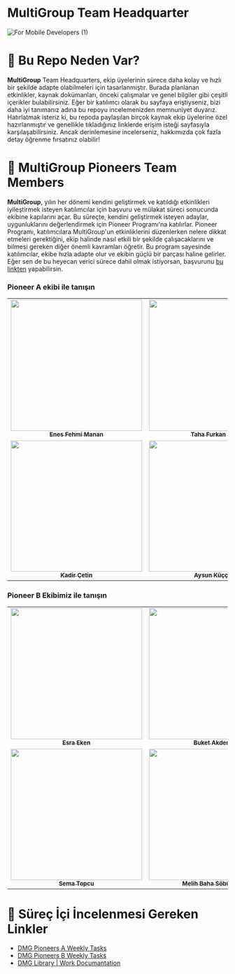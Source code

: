 # MultiGroup Team Headquarter

![For Mobile Developers (1)](https://github.com/user-attachments/assets/d176f6b2-f64a-4722-b261-7cd900c031da)

# 🧠 Bu Repo Neden Var?

**MultiGroup** Team Headquarters, ekip üyelerinin sürece daha kolay ve hızlı bir şekilde adapte olabilmeleri için tasarlanmıştır. Burada planlanan etkinlikler, kaynak dokümanları, önceki çalışmalar ve genel bilgiler gibi çeşitli içerikler bulabilirsiniz. Eğer bir katılımcı olarak bu sayfaya eriştiyseniz, bizi daha iyi tanımanız adına bu repoyu incelemenizden memnuniyet duyarız. Hatırlatmak isteriz ki, bu repoda paylaşılan birçok kaynak ekip üyelerine özel hazırlanmıştır ve genellikle tıkladığınız linklerde erişim isteği sayfasıyla karşılaşabilirsiniz. Ancak derinlemesine incelerseniz, hakkımızda çok fazla detay öğrenme fırsatınız olabilir!

# 🌟 MultiGroup Pioneers Team Members

**MultiGroup**, yılın her dönemi kendini geliştirmek ve katıldığı etkinlikleri iyileştirmek isteyen katılımcılar için başvuru ve mülakat süreci sonucunda ekibine kapılarını açar. Bu süreçte, kendini geliştirmek isteyen adaylar, uygunluklarını değerlendirmek için Pioneer Programı'na katılırlar. Pioneer Programı, katılımcılara MultiGroup'un etkinliklerini düzenlerken nelere dikkat etmeleri gerektiğini, ekip halinde nasıl etkili bir şekilde çalışacaklarını ve bilmesi gereken diğer önemli kavramları öğretir. Bu program sayesinde katılımcılar, ekibe hızla adapte olur ve ekibin güçlü bir parçası haline gelirler. Eğer sen de bu heyecan verici sürece dahil olmak istiyorsan, başvurunu [bu linkten](https://forms.gle/eDaNGhWe98qLiiVM7) yapabilirsin. 

### Pioneer A ekibi ile tanışın

<table>
  <tr>
    <td align="center"><a href="https://www.linkedin.com/in/enesfehmimanan/"><img src="https://media.licdn.com/dms/image/v2/D4D03AQEYP8H1RAV7tQ/profile-displayphoto-shrink_400_400/profile-displayphoto-shrink_400_400/0/1700500125459?e=1736380800&v=beta&t=jpo_aaYJh7AZLu2NOMLpCli1qQS3Mt4njoV5-dTIfh0" width="300px;" alt=""/><br /><sub><b>Enes Fehmi Manan</b></sub></a><br /></td>
    <td align="center"><a href="https://www.linkedin.com/in/tahafurkansen/"><img src="https://media.licdn.com/dms/image/v2/D4D03AQGX8DXWFVI_lA/profile-displayphoto-shrink_400_400/profile-displayphoto-shrink_400_400/0/1718214787618?e=1736380800&v=beta&t=_Lr1-jKsiWxJVauZSpK4hNehz_S5-cayfHcy8mFTD0M" width="300px;" alt=""/><br /><sub><b>Taha Furkan Şen</b></sub></a><br /></td>
    <td align="center"><a href="https://www.linkedin.com/in/leventsurer/"><img src="https://media.licdn.com/dms/image/v2/D4D03AQFb03abNBkPHg/profile-displayphoto-shrink_400_400/profile-displayphoto-shrink_400_400/0/1704305968266?e=1736380800&v=beta&t=rIlJzkixohq4jv8tspUMbBW1J4RYBqEyTXFNIzZx-Rg" width="300px;" alt=""/><br /><sub><b>Levent Sürer</b></sub></a><br /></td>
    <td align="center"><a href="https://www.linkedin.com/in/semanur-g%C3%B6k%C4%B1rmak-69786a24b/"><img src="https://media.licdn.com/dms/image/v2/D4D35AQG2AhznmCXTxw/profile-framedphoto-shrink_400_400/profile-framedphoto-shrink_400_400/0/1723895884731?e=1732734000&v=beta&t=Qe942w1OfHNHXDIhMCXf64ARqgAs8OjuUb1GZz-V4Dw" width="300px;" alt=""/><br /><sub><b>Semanur Gökırmak</b></sub></a><br /></td>
  </tr>
    <tr>
    <td align="center"><a href="https://www.linkedin.com/in/kadir-%C3%A7etin-961124189/"><img src="https://media.licdn.com/dms/image/v2/D4D03AQGKEEo-MPv1hw/profile-displayphoto-shrink_400_400/profile-displayphoto-shrink_400_400/0/1703701577861?e=1736380800&v=beta&t=_4Be1gYQVCgzRVEN-fVSAMJesoprXak53hQoOKPi3sc" width="300px;" alt=""/><br /><sub><b>Kadir Çetin</b></sub></a><br /></td>
    <td align="center"><a href="https://www.linkedin.com/in/aysunkuccuk/"><img src="https://media.licdn.com/dms/image/v2/D4D03AQFAUTpdxC_KKg/profile-displayphoto-shrink_400_400/profile-displayphoto-shrink_400_400/0/1684835836372?e=1736380800&v=beta&t=zlorxQ8CI7D5k9oVzLfvVV7-NtFoKx7q-bSRxQaPuDE" width="300px;" alt=""/><br /><sub><b>Aysun Küççük</b></sub></a><br /></td>
    <td align="center"><a href="https://www.linkedin.com/in/talha-berkay-eren-1b9158225//"><img src="https://media.licdn.com/dms/image/v2/D5603AQFtXFiN0w4k6g/profile-displayphoto-shrink_400_400/profile-displayphoto-shrink_400_400/0/1684581326057?e=1736380800&v=beta&t=iAYzwEekILCN7FlSVFV3yPt583yzIJXflOSHjceh4Go" width="300px;" alt=""/><br /><sub><b>Talha Berkay Eren</b></sub></a><br /></td>
    <td align="center"><a href="https://www.linkedin.com/in/zehratunckol/"><img src="https://media.licdn.com/dms/image/v2/D4D03AQEvhX7xZbC0MQ/profile-displayphoto-shrink_400_400/profile-displayphoto-shrink_400_400/0/1702587433553?e=1737590400&v=beta&t=0a6_2s8-PNvilewt-d_ymOBFOWcAyj8OYVuOEuAi6Mg"300px;" alt=""/><br /><sub><b>Zehra TUNÇKOL</b></sub></a><br /></td>
  </tr>
</table>

### Pioneer B Ekibimiz ile tanışın
<table>
  <tr>
    <td align="center"><a href="https://www.linkedin.com/in/esra-eken-5a8549135/"><img src="https://media.licdn.com/dms/image/v2/C4D03AQG4bfBbXAMZag/profile-displayphoto-shrink_400_400/profile-displayphoto-shrink_400_400/0/1662569467898?e=1737590400&v=beta&t=WfBeH3DHioNjNUC0AWIx8vCQ3IuYvq1nOMOG6Rx5drY" width="300px;" alt=""/><br /><sub><b>Esra Eken</b></sub></a><br /></td>
    <td align="center"><a href="https://www.linkedin.com/in/buket-akdemir-bukakd/"><img src="https://media.licdn.com/dms/image/v2/D5603AQGSeiGw_BBtdA/profile-displayphoto-shrink_400_400/profile-displayphoto-shrink_400_400/0/1718297291774?e=1737590400&v=beta&t=ohPkkV6lI6k59cQjvBeL9234xqcVlkU9f0s3vx8aDNk" width="300px;" alt=""/><br /><sub><b>Buket Akdemir</b></sub></a><br /></td>
    <td align="center"><a href="https://www.linkedin.com/in/murat-mert-%C5%9Fenkaya-21a793246/"><img src="https://media.licdn.com/dms/image/v2/D4D35AQHLenIe7BS2Dg/profile-framedphoto-shrink_400_400/profile-framedphoto-shrink_400_400/0/1704979126090?e=1732734000&v=beta&t=jkuQh56wpepNgnDGSSN6RNva5gbDr-3fur9lW-2AxRk" width="300px;" alt=""/><br /><sub><b>Murat Mert Şenkaya</b></sub></a><br /></td>
    <td align="center"><a href="https://www.linkedin.com/in/zeynep-dilara-koru-961a061b9/"><img src="https://media.licdn.com/dms/image/v2/C4E03AQEUFIHPG572Xw/profile-displayphoto-shrink_400_400/profile-displayphoto-shrink_400_400/0/1646651738314?e=1733356800&v=beta&t=YEXQ79Vet9Jv7uo9E4mnmOF9eIwmY1rb6G6BGPDH29U" width="300px;" alt=""/><br /><sub><b>Zeynep Dilara Koru
</b></sub></a><br /></td>
     </tr>
    <tr>
    <td align="center"><a href="https://www.linkedin.com/in/sema-topcu-7a73a91b8/"><img src="https://media.licdn.com/dms/image/v2/D4D03AQEoWnUgtCNzIA/profile-displayphoto-shrink_400_400/profile-displayphoto-shrink_400_400/0/1729805337348?e=1735776000&v=beta&t=56by5nxlgtWWr64qrc0jmqAaLrqD-QqcMt_8novc0OA" width="300px;" alt=""/><br /><sub><b>Sema Topcu</b></sub></a><br /></td>
    <td align="center"><a href="https://www.linkedin.com/in/melih-baha-s%C3%B6b%C3%BCcoval%C4%B1-8339931b3/"><img src="https://media.licdn.com/dms/image/v2/D4D03AQEp8SLSHI9hPA/profile-displayphoto-shrink_400_400/profile-displayphoto-shrink_400_400/0/1665769176412?e=1737590400&v=beta&t=2NSmTWDYOKxQBtxqi_L8B2EmRlrdJwPp7MnSduA5VjY" width="300px;" alt=""/><br /><sub><b>Melih Baha Söbücovalı</b></sub></a><br /></td>
    <td align="center"><a href="https://www.linkedin.com/in/ozlembasabakar/"><img src="https://media.licdn.com/dms/image/v2/D4D03AQHE19VTMIsnVw/profile-displayphoto-shrink_400_400/profile-displayphoto-shrink_400_400/0/1679145799562?e=1736380800&v=beta&t=rOQb7pniJNoQftOHbaY4PYGadHoMQdWpRIHESoeAjCQ" width="300px;" alt=""/><br /><sub><b>Özlem Başabakar</b></sub></a><br /></td>
    <td align="center"><a href="https://www.linkedin.com/in/engin-can-yakar-17394225a/"><img src="https://media.licdn.com/dms/image/v2/D4D35AQGPSArFrAp5mw/profile-framedphoto-shrink_400_400/profile-framedphoto-shrink_400_400/0/1702326256396?e=1732734000&v=beta&t=_QHbrUA3CJwwzi6o9xL4-FtYF17fQplBY3078SVVVyo" width="300px;" alt=""/><br /><sub><b>Engin Can Yakar</b></sub></a><br /></td>
    </tr>
  
</table>

# 📌 Süreç İçi İncelenmesi Gereken Linkler

- [DMG Pioneers A Weekly Tasks](https://github.com/Developer-MultiGroup/MultiGroup.hq/wiki/Pioneer-A-Team-Tasks)
- [DMG Pioneers B Weekly Tasks](https://github.com/Developer-MultiGroup/MultiGroup.hq/wiki/Pioneer-B-Team-Tasks)
- [DMG Library | Work Documantation](https://github.com/Developer-MultiGroup/MultiGroup.hq/wiki/DMG-Library-%7C-Work-Documantation)
 

